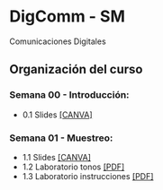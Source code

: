 # DigComm - SM
Comunicaciones Digitales

## Organización del curso

### Semana 00 - Introducción:
* 0.1 Slides [[CANVA]](https://www.canva.com/design/DAFqPz3ryZM/UGOHeBnqearLsuR1M3RdnQ/edit?utm_content=DAFqPz3ryZM&utm_campaign=designshare&utm_medium=link2&utm_source=sharebutton)

### Semana 01 - Muestreo:
* 1.1 Slides [[CANVA]](https://www.canva.com/design/DAFqn4zJHf8/-nZidbOzIgvU3h2T5ZPJyw/edit?utm_content=DAFqn4zJHf8&utm_campaign=designshare&utm_medium=link2&utm_source=sharebutton)
* 1.2 Laboratorio tonos [[PDF]](https://github.com/sfmoram/DigComm-SM/blob/main/Semana%201/VARIOUS%20TONES%20USED%20IN%20NATIONAL.pdf)
* 1.3 Laboratorio instrucciones [[PDF]](https://github.com/sfmoram/DigComm-SM/blob/main/Semana%201/Readme.md)
